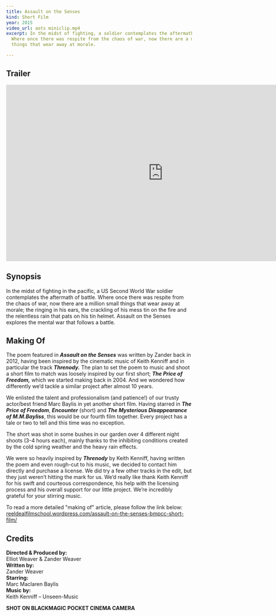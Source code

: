 ```yaml
---
title: Assault on the Senses
kind: Short Film
year: 2015
video_url: aots miniclip.mp4
excerpt: In the midst of fighting, a soldier contemplates the aftermath of battle.
  Where once there was respite from the chaos of war, now there are a million small
  things that wear away at morale.

---
```

## Trailer

<iframe src="https://www.vimeo.com/135750782" width="850" height="478" frameborder="0" webkitallowfullscreen mozallowfullscreen allowfullscreen></iframe>

## Synopsis

In the midst of fighting in the pacific, a US Second World War soldier contemplates the aftermath of battle. Where once there was respite from the chaos of war, now there are a million small things that wear away at morale; the ringing in his ears, the crackling of his mess tin on the fire and the relentless rain that pats on his tin helmet. Assault on the Senses explores the mental war that follows a battle.

## Making Of

The poem featured in **_Assault on the Senses_** was written by Zander back in 2012, having been inspired by the cinematic music of Keith Kenniff and in particular the track **_Threnody._** The plan to set the poem to music and shoot a short film to match was loosely inspired by our first short; **_The Price of Freedom,_** which we started making back in 2004. And we wondered how differently we’d tackle a similar project after almost 10 years. 

We enlisted the talent and professionalism (and patience!) of our trusty actor/best friend Marc Baylis in yet another short film. Having starred in **_The Price of Freedom_**, **_Encounter_** (short) and **_The Mysterious Disappearance of M.M.Bayliss_**, this would be our fourth film together. Every project has a tale or two to tell and this time was no exception.

The short was shot in some bushes in our garden over 4 different night shoots (3-4 hours each), mainly thanks to the inhibiting conditions created by the cold spring weather and the heavy rain effects.

We were so heavily inspired by **_Threnody_** by Keith Kenniff, having written the poem and even rough-cut to his music, we decided to contact him directly and purchase a license. We did try a few other tracks in the edit, but they just weren’t hitting the mark for us. We’d really like thank Keith Kenniff for his swift and courteous correspondence, his help with the licensing process and his overall support for our little project. We’re incredibly grateful for your stirring music.

To read a more detailed "making of" article, please follow the link below:  
[reeldealfilmschool.wordpress.com/assault-on-the-senses-bmpcc-short-film/](https://reeldealfilmschool.wordpress.com/assault-on-the-senses-bmpcc-short-film/)

## Credits

**Directed & Produced by:** <br>Elliot Weaver & Zander Weaver   
**Written by:** <br>Zander Weaver  
**Starring:** <br>Marc Maclaren Baylis  
**Music by:** <br>Keith Kenniff – Unseen-Music  
  
**SHOT ON BLACKMAGIC POCKET CINEMA CAMERA**